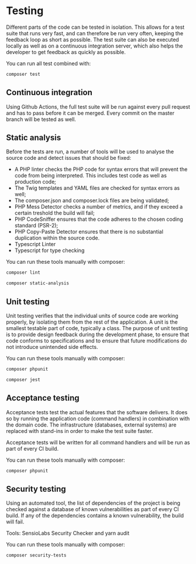 # Testing

Different parts of the code can be tested in isolation. This allows for a test suite that runs very fast, and can
therefore be run very often, keeping the feedback loop as short as possible. The test suite can also be executed locally
as well as on a continuous integration server, which also helps the developer to get feedback as quickly as possible.

You can run all test combined with:

```bash
composer test
``` 

## Continuous integration

Using Github Actions, the full test suite will be run against every pull request and has to pass before it can be merged.
Every commit on the master branch will be tested as well.

## Static analysis

Before the tests are run, a number of tools will be used to analyse the source code and detect issues that should be
fixed:

 - A PHP linter checks the PHP code for syntax errors that will prevent the code from being interpreted. This includes
test code as well as production code;
 - The Twig templates and YAML files are checked for syntax errors as well;
 - The composer.json and composer.lock files are being validated;
 - PHP Mess Detector checks a number of metrics, and if they exceed a certain treshold the build will fail;
 - PHP CodeSniffer ensures that the code adheres to the chosen coding standard (PSR-2);
 - PHP Copy-Paste Detector ensures that there is no substantial duplication within the source code.
 - Typescript Linter
 - Typescript for type checking

You can run these tools manually with composer:

```bash
composer lint

composer static-analysis
``` 

## Unit testing

Unit testing verifies that the individual units of source code are working properly, by isolating them from the rest of
the application. A unit is the smallest testable part of code, typically a class. The purpose of unit testing is to
provide design feedback during the development phase, to ensure that code conforms to specifications and to ensure that
future modifications do not introduce unintended side effects.

You can run these tools manually with composer:

```bash
composer phpunit

composer jest
``` 

## Acceptance testing

Acceptance tests test the actual features that the software delivers. It does so by running the application code
(command handlers) in combination with the domain code. The infrastructure (databases, external systems) are replaced
with stand-ins in order to make the test suite faster.

Acceptance tests will be written for all command handlers and will be run as part of every CI build.

You can run these tools manually with composer:

```bash
composer phpunit
``` 

## Security testing

Using an automated tool, the list of dependencies of the project is being checked against a database of known
vulnerabilities as part of every CI build. If any of the dependencies contains a known vulnerability, the build will
fail.

Tools: SensioLabs Security Checker and yarn audit

You can run these tools manually with composer:

```bash
composer security-tests
``` 
